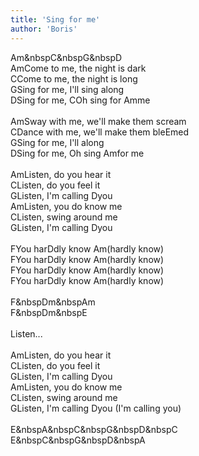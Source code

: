 ```yaml
---
title: 'Sing for me'
author: 'Boris'
---
```

<wrapper><chord>Am&nbspC&nbspG&nbspD</chord></wrapper><br>
<verse number="1:"></verse><wrapper><chord>Am</chord></wrapper>Come to me, the night is dark<br>
<wrapper><chord>C</chord></wrapper>Come to me, the night is long<br>
<wrapper><chord>G</chord></wrapper>Sing for me, I'll sing along<br>
<wrapper><chord>D</chord></wrapper>Sing for me, <wrapper><chord>C</chord></wrapper>Oh sing for <wrapper><chord>Am</chord></wrapper>me<br>
<br>
<verse number="2:"></verse><wrapper><chord>Am</chord></wrapper>Sway with me, we'll make them scream<br>
<wrapper><chord>C</chord></wrapper>Dance with me, we'll make them ble<wrapper><chord>Em</chord></wrapper>ed<br>
<wrapper><chord>G</chord></wrapper>Sing for me, I'll along<br>
<wrapper><chord>D</chord></wrapper>Sing for me, Oh sing <wrapper><chord>Am</chord></wrapper>for me<br>
<br>
<verse number="R:"></verse><wrapper><chord>Am</chord></wrapper>Listen, do you hear it<br>
<wrapper><chord>C</chord></wrapper>Listen, do you feel it<br>
<wrapper><chord>G</chord></wrapper>Listen, I'm calling <wrapper><chord>D</chord></wrapper>you<br>
<wrapper><chord>Am</chord></wrapper>Listen, you do know me<br>
<wrapper><chord>C</chord></wrapper>Listen, swing around me<br>
<wrapper><chord>G</chord></wrapper>Listen, I'm calling <wrapper><chord>D</chord></wrapper>you<br>
<br>
<verse number="3:"></verse><wrapper><chord>F</chord></wrapper>You har<wrapper><chord>D</chord></wrapper>dly know <wrapper><chord>Am</chord></wrapper>(hardly know)<br>
<wrapper><chord>F</chord></wrapper>You har<wrapper><chord>D</chord></wrapper>dly know <wrapper><chord>Am</chord></wrapper>(hardly know)<br>
<wrapper><chord>F</chord></wrapper>You har<wrapper><chord>D</chord></wrapper>dly know <wrapper><chord>Am</chord></wrapper>(hardly know)<br>
<wrapper><chord>F</chord></wrapper>You har<wrapper><chord>D</chord></wrapper>dly know <wrapper><chord>Am</chord></wrapper>(hardly know)<br>
<br>
<wrapper><chord>F&nbspDm&nbspAm</chord></wrapper><br>
<wrapper><chord>F&nbspDm&nbspE</chord></wrapper><br>
<br>
<verse number="R:"></verse>Listen...<br>
<br>
<verse number="R:"></verse><wrapper><chord>Am</chord></wrapper>Listen, do you hear it<br>
<wrapper><chord>C</chord></wrapper>Listen, do you feel it<br>
<wrapper><chord>G</chord></wrapper>Listen, I'm calling <wrapper><chord>D</chord></wrapper>you<br>
<wrapper><chord>Am</chord></wrapper>Listen, you do know me<br>
<wrapper><chord>C</chord></wrapper>Listen, swing around me<br>
<wrapper><chord>G</chord></wrapper>Listen, I'm calling <wrapper><chord>D</chord></wrapper>you (I'm calling you)<br>
<br>
<wrapper><chord>E&nbspA&nbspC&nbspG&nbspD&nbspC</chord></wrapper><br>
<wrapper><chord>E&nbspC&nbspG&nbspD&nbspA</chord></wrapper>